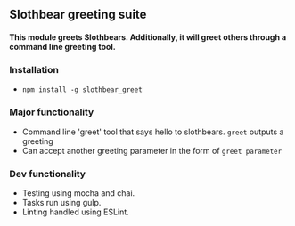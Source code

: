 ## Slothbear greeting suite
#### This module greets Slothbears.  Additionally, it will greet others through a command line greeting tool.

### Installation
* ```npm install -g slothbear_greet```

### Major functionality
* Command line 'greet' tool that says hello to slothbears. ``` greet ``` outputs a greeting
* Can accept another greeting parameter in the form of ```greet parameter```

### Dev functionality
* Testing using mocha and chai.
* Tasks run using gulp.
* Linting handled using ESLint.
